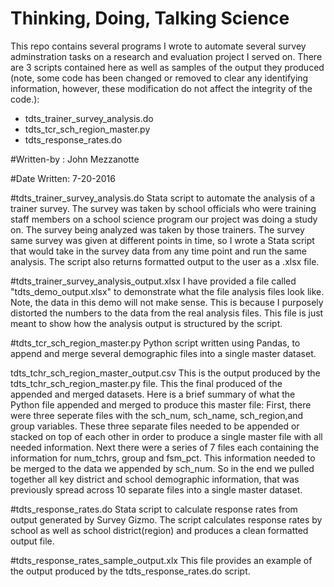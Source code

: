 # Thinking, Doing, Talking Science 
This repo contains several programs I wrote to automate several survey adminstration tasks on a research and evaluation project I served on. There are 3 scripts contained here as well as samples of the output they produced (note, some code has been changed or removed to clear any identifying information, however, these modification do not affect the integrity of the code.): 
- tdts_trainer_survey_analysis.do
- tdts_tcr_sch_region_master.py 
- tdts_response_rates.do   

#Written-by : 
John Mezzanotte

#Date Written:
7-20-2016

#tdts_trainer_survey_analysis.do
Stata script to automate the analysis of a trainer survey. The survey was taken by school officials who were training staff members on a school science program our project was doing a study on. The survey being analyzed was taken by those trainers. The survey same survey was given at different points in time, so I wrote a Stata script that would take in the survey data from any time point and run the same analysis. The script also returns formatted output to the user as a .xlsx file.

#tdts_trainer_survey_analysis_output.xlsx
I have provided a file called "tdts_demo_output.xlsx" to demonstrate what the file analysis files look like. Note, the 
data in this demo will not make sense. This is because I purposely distorted the numbers to the data from the real analysis files. This file is just meant to show how the analysis output is structured by the script.


#tdts_tcr_sch_region_master.py
Python script written using Pandas,  to append and merge several demographic files into a single master dataset. 

tdts_tchr_sch_region_master_output.csv
This is the output produced by the tdts_tchr_sch_region_master.py file. This the final produced of the appended and merged datasets. Here is a brief summary of what the Python file appended and merged to produce this master file: 
First, there were three seperate files with the sch_num, sch_name,	sch_region,and group variables. These three separate files needed to be appended or stacked on top of each other in order to produce a single master file with all needed information. Next there were a series of 7 files each containing the information for num_tchrs, group and fsm_pct. This information needed to be merged to the data we appended by sch_num. So in the end we pulled together all key district and school demographic information, that was previously spread across 10 separate files into a single master dataset.



#tdts_response_rates.do 
Stata script to calculate response rates from output generated by Survey Gizmo. The script calculates response rates by school as well as school district(region) and produces a clean formatted output file.

#tdts_response_rates_sample_output.xlx
This file provides an example of the output produced by the tdts_response_rates.do script.
